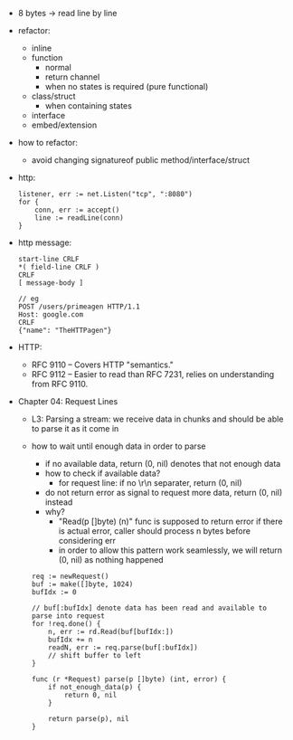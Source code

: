 + 8 bytes -> read line by line

+ refactor:
    + inline
    + function
        + normal
        + return channel
        + when no states is required (pure functional)
    + class/struct
        + when containing states
    + interface
    + embed/extension

+ how to refactor:
    + avoid changing signatureof public method/interface/struct

+ http:
    ``````
    listener, err := net.Listen("tcp", ":8080")
    for {
        conn, err := accept()
        line := readLine(conn)
    }
    ``````

+ http message:
    ``````
    start-line CRLF
    *( field-line CRLF )
    CRLF
    [ message-body ]

    // eg
    POST /users/primeagen HTTP/1.1
    Host: google.com
    CRLF
    {"name": "TheHTTPagen"}
    ``````

+ HTTP:
    + RFC 9110 – Covers HTTP "semantics."
    + RFC 9112 – Easier to read than RFC 7231, relies on understanding from RFC 9110.

+ Chapter 04: Request Lines
    + L3: Parsing a stream: we receive data in chunks and should be able to 
        parse it as it come in
    + how to wait until enough data in order to parse
        + if no available data, return (0, nil) denotes that not enough data
        + how to check if available data?
            + for request line: if no \r\n separater, return (0, nil)
        + do not return error as signal to request more data, return (0, nil) instead
        + why?
            + "Read(p []byte) (n)" func is supposed to return error if there is 
                actual error, caller should process n bytes before considering err
            + in order to allow this pattern work seamlessly, we will return 
                (0, nil) as nothing happened

        ``````
        req := newRequest()
        buf := make([]byte, 1024) 
        bufIdx := 0

        // buf[:bufIdx] denote data has been read and available to parse into request
        for !req.done() {
            n, err := rd.Read(buf[bufIdx:])
            bufIdx += n
            readN, err := req.parse(buf[:bufIdx])
            // shift buffer to left
        }

        func (r *Request) parse(p []byte) (int, error) {
            if not_enough_data(p) {
                return 0, nil
            }

            return parse(p), nil
        }
        ``````
